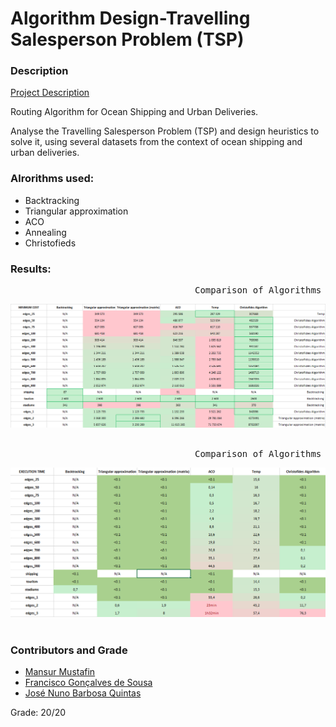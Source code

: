 # Algorithm Design-Travelling Salesperson Problem (TSP)

### Description

[Project Description](https://github.com/Mansur-Mustafin/DA-tsp/blob/master/Project2Description.pdf)

Routing Algorithm for Ocean Shipping and Urban Deliveries. <br>

Analyse the Travelling Salesperson Problem (TSP) and design heuristics to solve it, using several datasets from the context of ocean shipping and urban deliveries. 

### Alrorithms used:
* Backtracking 
* Triangular approximation
* ACO
* Annealing
* Christofieds

### Results:

 <pre>                                   Comparison of Algorithms and their Minimum Cost      </pre>       
![img](img/costs.png)
&nbsp;
 <pre>                                   Comparison of Algorithms and their Execution Times      </pre>       
![img](img/times.png)
&nbsp;



### Contributors and Grade

* [Mansur Mustafin](https://github.com/Mansur-Mustafin) 
* [Francisco Gonçalves de Sousa](https://github.com/FranciscoS0usa)
* [José Nuno Barbosa Quintas](https://github.com/JoseQuintas2021)

Grade: 20/20
